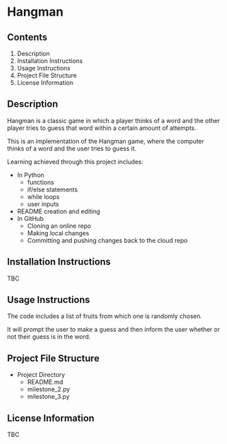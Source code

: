 # Hangman

## Contents

 1. Description
 1. Installation Instructions
 1. Usage Instructions
 1. Project File Structure
 1. License Information

## Description

Hangman is a classic game in which a player thinks of a word and the other player tries to guess that word within a certain amount of attempts.

This is an implementation of the Hangman game, where the computer thinks of a word and the user tries to guess it.

Learning achieved through this project includes:
- In Python 
    - functions
    - if/else statements
    - while loops 
    - user inputs
- README creation and editing
- In GitHub
    - Cloning an online repo
    - Making local changes
    - Committing and pushing changes back to the cloud repo

## Installation Instructions

TBC

## Usage Instructions

The code includes a list of fruits from which one is randomly chosen.

It will prompt the user to make a guess and then inform the user whether or not their guess is in the word.

## Project File Structure

- Project Directory
    - README.md
    - milestone_2.py
    - milestone_3.py

## License Information

TBC